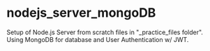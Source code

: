 # nodejs_server_mongoDB

Setup of Node.js Server from scratch files in "\_practice_files folder".<br>
Using MongoDB for database and User Authentication w/ JWT.
